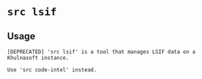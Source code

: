 # `src lsif`



## Usage

```
[DEPRECATED] 'src lsif' is a tool that manages LSIF data on a Khulnasoft instance.

Use 'src code-intel' instead.


```
	
